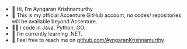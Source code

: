 - 👋 Hi, I’m Ayngaran Krishnamurthy
- 👻 This is my official Accenture GitHub account, no codes/ repositories will be available beyond Accenture.
- 👨‍💻 I code in Java, Python, GO.
- 🌱 I’m currently learning .NET.
- 🎯 Feel free to reach me on [github.com/AyngaranKrishnamurthy]([url](https://github.com/AyngaranKrishnamurthy)https://github.com/AyngaranKrishnamurthy)
  
